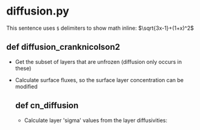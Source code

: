 # diffusion.py

This sentence uses `$` delimiters to show math inline:  $\sqrt{3x-1}+(1+x)^2$

## def diffusion_cranknicolson2

  - Get the subset of layers that are unfrozen (diffusion only occurs in these)

  - Calculate surface fluxes, so the surface layer concentration can be modified

    ## def cn_diffusion

      - Calculate layer 'sigma' values from the layer diffusivities: 
